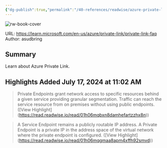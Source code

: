 ```yaml
---
{"dg-publish":true,"permalink":"/40-references/readwise/azure-private-link-frequently-asked-questions/","tags":["rw/articles"]}
---
```



![rw-book-cover](https://learn.microsoft.com/en-us/media/logos/logo-ms-social.png)

  

URL: <https://learn.microsoft.com/en-us/azure/private-link/private-link-faq>  
Author: asudbring

## Summary

Learn about Azure Private Link.

## Highlights Added July 17, 2024 at 11:02 AM

> Private Endpoints grant network access to specific resources behind a given service providing granular segmentation. Traffic can reach the service resource from on premises without using public endpoints. ([View Highlight] (<https://read.readwise.io/read/01h06mqbxn8damhefartzzhx8n>))

> A Service Endpoint remains a publicly routable IP address. A Private Endpoint is a private IP in the address space of the virtual network where the private endpoint is configured. ([View Highlight] (<https://read.readwise.io/read/01h06mqgmaa8apm4xffh92smvd>))
